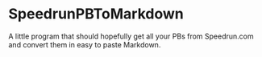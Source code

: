 SpeedrunPBToMarkdown
============
A little program that should hopefully get all your PBs from Speedrun.com and convert them in easy to paste Markdown.